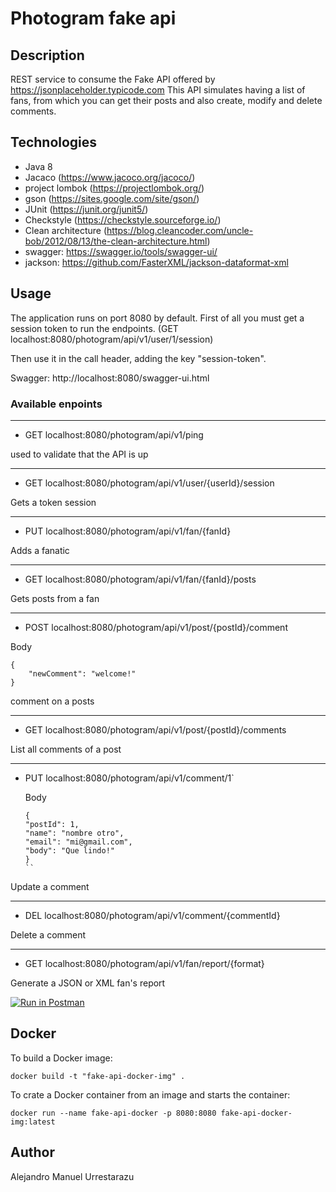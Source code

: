 # Photogram fake api

## Description

REST service to consume the Fake API offered by https://jsonplaceholder.typicode.com
This API simulates having a list of fans, from which you can get their posts and also create, modify and delete
comments.

## Technologies

* Java 8
* Jacaco (https://www.jacoco.org/jacoco/)
* project lombok (https://projectlombok.org/)
* gson (https://sites.google.com/site/gson/)
* JUnit (https://junit.org/junit5/)
* Checkstyle (https://checkstyle.sourceforge.io/)
* Clean architecture (https://blog.cleancoder.com/uncle-bob/2012/08/13/the-clean-architecture.html)
* swagger: https://swagger.io/tools/swagger-ui/
* jackson: https://github.com/FasterXML/jackson-dataformat-xml

## Usage

The application runs on port 8080 by default. First of all you must get a session token to run the endpoints. (GET
localhost:8080/photogram/api/v1/user/1/session)

Then use it in the call header, adding the key "session-token".

Swagger:
http://localhost:8080/swagger-ui.html

### Available enpoints

---

* GET localhost:8080/photogram/api/v1/ping

used to validate that the API is up

---

* GET localhost:8080/photogram/api/v1/user/{userId}/session

Gets a token session

---

* PUT localhost:8080/photogram/api/v1/fan/{fanId}

Adds a fanatic

---

* GET localhost:8080/photogram/api/v1/fan/{fanId}/posts

Gets posts from a fan

---

* POST localhost:8080/photogram/api/v1/post/{postId}/comment

Body

```
{
    "newComment": "welcome!"
}
````

comment on a posts

---

* GET localhost:8080/photogram/api/v1/post/{postId}/comments

List all comments of a post

---

* PUT localhost:8080/photogram/api/v1/comment/1`

  Body
  ```
  {
  "postId": 1,
  "name": "nombre otro",
  "email": "mi@gmail.com",
  "body": "Que lindo!"
  }
  ``

Update a comment

---

* DEL localhost:8080/photogram/api/v1/comment/{commentId}

Delete a comment

---

* GET localhost:8080/photogram/api/v1/fan/report/{format}

Generate a JSON or XML fan's report

[![Run in Postman](https://run.pstmn.io/button.svg)](https://app.getpostman.com/run-collection/2974931-aeff10f6-2f9a-415f-afb5-d4f0f9576dc1?action=collection%2Ffork&collection-url=entityId%3D2974931-aeff10f6-2f9a-415f-afb5-d4f0f9576dc1%26entityType%3Dcollection%26workspaceId%3Dec119bf9-e9ab-4c22-820b-6f07a5cc3165#?env%5Bfake%20api%5D=W3sia2V5IjoiZmFrZS1zZXNzaW9uLXRva2VuIiwidmFsdWUiOiIiLCJlbmFibGVkIjp0cnVlfV0=)

## Docker

To build a Docker image:

```
docker build -t "fake-api-docker-img" .
```

To crate a Docker container from an image and starts the container:

```
docker run --name fake-api-docker -p 8080:8080 fake-api-docker-img:latest
```

## Author

Alejandro Manuel Urrestarazu